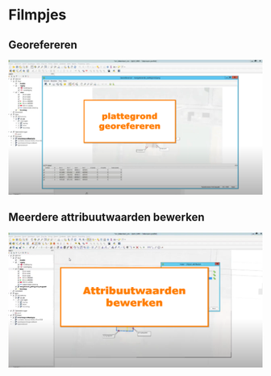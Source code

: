 # Filmpjes

## Georefereren

[![alt text](./assets/vid_1_georef.png "Klik op Plug-ins beheren en installeren...")](https://drive.google.com/file/d/1RdJxin4Cqh198Gyeop96C9AFEnxvzMUT/view)

## Meerdere attribuutwaarden bewerken

[![alt text](./assets/vid_2_attribuut.png "Klik op Plug-ins beheren en installeren...")](https://drive.google.com/file/d/1zFotGdZtFwKbtgOK8O_w2TfM0Au5nmYu/view)
